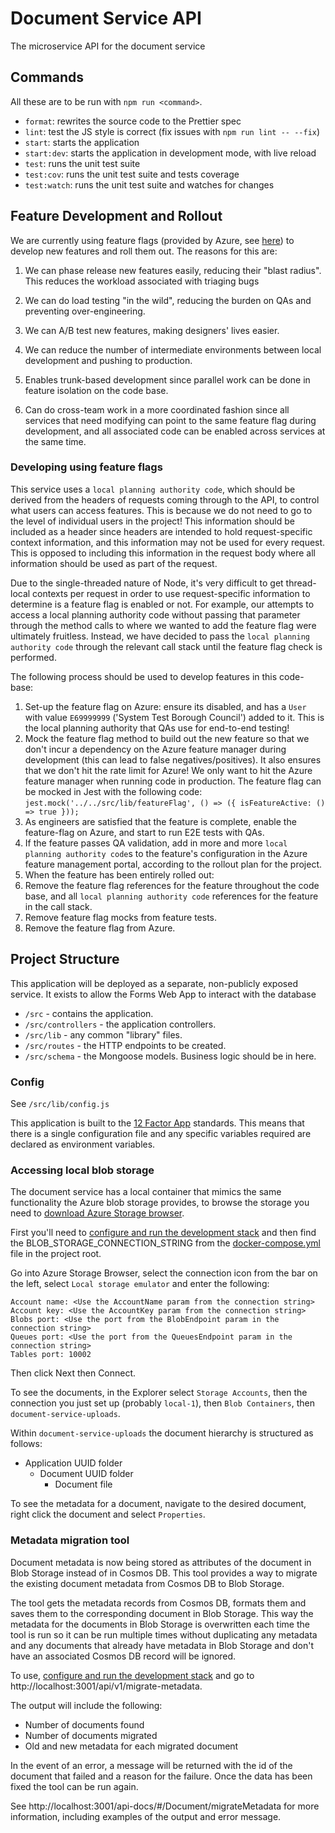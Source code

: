# Document Service API

The microservice API for the document service

## Commands

All these are to be run with `npm run <command>`.

- `format`: rewrites the source code to the Prettier spec
- `lint`: test the JS style is correct (fix issues with `npm run lint -- --fix`)
- `start`: starts the application
- `start:dev`: starts the application in development mode, with live reload
- `test`: runs the unit test suite
- `test:cov`: runs the unit test suite and tests coverage
- `test:watch`: runs the unit test suite and watches for changes

## Feature Development and Rollout

We are currently using feature flags (provided by Azure, see [here](https://learn.microsoft.com/en-us/azure/azure-app-configuration/manage-feature-flags)) to develop new features and roll them out. The reasons for this are:

1. We can phase release new features easily, reducing their "blast radius". This reduces the workload associated with
triaging bugs

2. We can do load testing "in the wild", reducing the burden on QAs and preventing over-engineering.

3. We can A/B test new features, making designers' lives easier.

4. We can reduce the number of intermediate environments between local development and pushing to production.

5. Enables trunk-based development since parallel work can be done in feature isolation on the code base.

6. Can do cross-team work in a more coordinated fashion since all services that need modifying can point to the same feature flag during development, and all associated code can be enabled across services at the same time.

### Developing using feature flags

This service uses a `local planning authority code`, which should be derived from the headers of requests coming through to the API,
to control what users can access features. This is because we do not need to go to the level of individual users in the project! This
information should be included as a header since headers are intended to hold request-specific context information, and this information
may not be used for every request. This is opposed to including this information in the request body where all information should be used
as part of the request.

Due to the single-threaded nature of Node, it's very difficult to get thread-local contexts per request in order to use request-specific 
information to determine is a feature flag is enabled or not. For example, our attempts to access a local planning authority code without
passing that parameter through the method calls to where we wanted to add the feature flag were ultimately fruitless. Instead, we have
decided to pass the `local planning authority code` through the relevant call stack until the feature flag check is performed.

The following process should be used to develop features in this code-base:

1. Set-up the feature flag on Azure: ensure its disabled, and has a `User` with value `E69999999` ('System Test Borough Council') added to it. 
This is the local planning authority that QAs use for end-to-end testing!
1. Mock the feature flag method to build out the new feature so that we don't incur a dependency on the Azure feature manager during
development (this can lead to false negatives/positives). It also ensures that we don't hit the rate limit for Azure! We only want to hit
the Azure feature manager when running code in production. The feature flag can be mocked in Jest with the following code: `jest.mock('../../src/lib/featureFlag', () => ({ isFeatureActive: () => true }));`
1. As engineers are satisfied that the feature is complete, enable the feature-flag on Azure, and start to run E2E tests with QAs.
1. If the feature passes QA validation, add in more and more `local planning authority code`s to the feature's configuration in the Azure 
feature management portal, according to the rollout plan for the project.
1. When the feature has been entirely rolled out:
  1. Remove the feature flag references for the feature throughout the code base, and all `local planning authority code` references for the 
  feature in the call stack.
  1. Remove feature flag mocks from feature tests.
  1. Remove the feature flag from Azure.

## Project Structure

This application will be deployed as a separate, non-publicly exposed service.
It exists to allow the Forms Web App to interact with the database

- `/src` - contains the application.
- `/src/controllers` - the application controllers.
- `/src/lib` - any common "library" files.
- `/src/routes` - the HTTP endpoints to be created.
- `/src/schema` - the Mongoose models. Business logic should be in here.

### Config

See `/src/lib/config.js`

This application is built to the [12 Factor App](https://12factor.net/)
standards. This means that there is a single configuration file and any specific
variables required are declared as environment variables.

### Accessing local blob storage

The document service has a local container that mimics the same functionality the Azure blob storage provides, to browse the storage you need to [download Azure Storage browser](https://azure.microsoft.com/en-gb/features/storage-explorer/).

First you'll need to [configure and run the development stack](https://github.com/Planning-Inspectorate/appeal-planning-decision/blob/main/README.md) and then find the BLOB_STORAGE_CONNECTION_STRING from the [docker-compose.yml](https://github.com/Planning-Inspectorate/appeal-planning-decision/blob/main/docker-compose.yml) file in the project root.

Go into Azure Storage Browser, select the connection icon from the bar on the left, select `Local storage emulator` and enter the following:

```
Account name: <Use the AccountName param from the connection string>
Account key: <Use the AccountKey param from the connection string>
Blobs port: <Use the port from the BlobEndpoint param in the connection string>
Queues port: <Use the port from the QueuesEndpoint param in the connection string>
Tables port: 10002
```

Then click Next then Connect.

To see the documents, in the Explorer select `Storage Accounts`, then the connection you just set up (probably `local-1`), then `Blob Containers`, then `document-service-uploads`.

Within `document-service-uploads` the document hierarchy is structured as follows:

- Application UUID folder
  - Document UUID folder
    - Document file

To see the metadata for a document, navigate to the desired document, right click the document and select `Properties`.

### Metadata migration tool

Document metadata is now being stored as attributes of the document in Blob Storage instead of in Cosmos DB. This tool provides a way to migrate the existing document metadata from Cosmos DB to Blob Storage.

The tool gets the metadata records from Cosmos DB, formats them and saves them to the corresponding document in Blob Storage. This way the metadata for the documents in Blob Storage is overwritten each time the tool is run so it can be run multiple times without duplicating any metadata and any documents that already have metadata in Blob Storage and don't have an associated Cosmos DB record will be ignored.

To use, [configure and run the development stack](https://github.com/Planning-Inspectorate/appeal-planning-decision/blob/main/README.md) and go to http://localhost:3001/api/v1/migrate-metadata.

The output will include the following:

- Number of documents found
- Number of documents migrated
- Old and new metadata for each migrated document

In the event of an error, a message will be returned with the id of the document that failed and a reason for the failure. Once the data has been fixed the tool can be run again.

See http://localhost:3001/api-docs/#/Document/migrateMetadata for more information, including examples of the output and error message.
